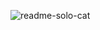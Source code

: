 ![readme-solo-cat](https://user-images.githubusercontent.com/83701344/227760408-dd9d9fb8-eb7d-4774-9de8-c9cf1521dc32.svg)
